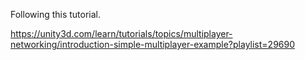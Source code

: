 Following this tutorial.

https://unity3d.com/learn/tutorials/topics/multiplayer-networking/introduction-simple-multiplayer-example?playlist=29690

